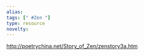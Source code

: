 ```yaml
---
alias: 
tags: [" #Zen "]
type: resource
novelty: 
---
```


http://poetrychina.net/Story_of_Zen/zenstory3a.htm